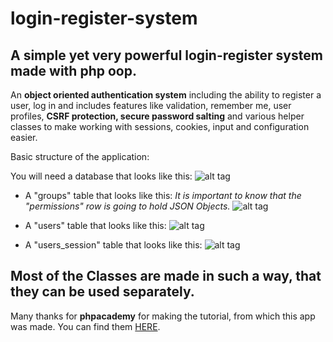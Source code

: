 login-register-system
=====================

A simple yet very powerful login-register system made with php oop.
-------------------------------------------------------------------

An **object oriented authentication system** including the ability to register a user, 
log in and includes features like validation, remember me, user profiles, **CSRF 
protection, secure password salting** and various helper classes to make working 
with sessions, cookies, input and configuration easier.

Basic structure of the application:

You will need a database that looks like this:
![alt tag](http://prikachi.com/images/683/6925683D.png)

* A "groups" table that looks like this:
*It is important to know that the "permissions" row is going to hold JSON Objects.*
![alt tag](http://prikachi.com/images/685/6925685I.png)

* A "users" table that looks like this:
![alt tag](http://prikachi.com/images/687/6925687D.png)

* A "users_session" table that looks like this:
![alt tag](http://prikachi.com/images/688/6925688G.png)

Most of the Classes are made in such a way, that they can be used separately.
-----------------------------------------------------------------------------

Many thanks for **phpacademy** for making the tutorial, from which this app was made.
You can find them [HERE](https://phpacademy.org).
